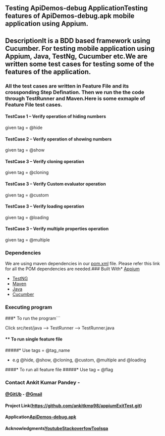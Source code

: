 
## Testing ApiDemos-debug ApplicationTesting features of ApiDemos-debug.apk mobile application using Appium.
## DescriptionIt is a BDD based framework using Cucumber. For testing mobile application using Appium, Java, TestNg, Cucumber etc.We are written some test cases for testing some of the features of the application.

### All the test cases are written in Feature File and its crossponding Step Defination. Then we run the the code through TestRunner and Maven.Here is some exmaple of Feature File test cases.

#### TestCase 1 – Verify operation of hiding numbers
 given tag = @hide

#### TestCase 2 – Verify operation of showing numbers
given tag = @show

#### TestCase 3 – Verify cloning operation
given tag = @cloning

#### TestCase 3 – Verify Custom evaluator operation
given tag = @custom

#### TestCase 3 – Verify loading operation
given tag = @loading

#### TestCase 3 – Verify multiple properties operation
given tag = @multiple



### Dependencies
We are using maven dependencies in our [pom.xml](https://github.com/ankitkmp98/appiumExitTest/blob/d624a0a644bacd210a810d8c72b6689f67af3f52/pom.xml) file. Please refer this link for all the POM dependencies are needed.### Built With* [Appium](https://github.com/appium/appium-desktop/releases/tag/v1.18.0-1)

* [TestNG](https://mvnrepository.com/artifact/org.testng/testng)
* [Maven](https://maven.apache.org/download.cgi )
* [Java](https://www.oracle.com/technetwork/java/javase/downloads/jdk8-downloads-2133151.html )
* [Cucumber](https://cucumber.io/docs/installation/java/)

### Executing program

###* To run the program```

Click src/test/java --> TestRunner --> TestRunner.java
#### ** To run single feature file
#####* Use tags = @tag_name
* e.g @hide, @show, @cloning, @custom, @multiple and @loading


####* To run all feature file
#####* Use tag = @flag


### Contact Ankit Kumar Pandey -
#### [@GitUb](https://github.com/ankitkmp98) - [@Gmail](ankitkmp1998@gmail.com@gmial.com) 
#### Project Link(https://github.com/ankitkmp98/appiumExitTest.git)
#### Application[ApiDemos-debug.apk](https://github.com/ankitkmp98/appiumExitTest/blob/d624a0a644bacd210a810d8c72b6689f67af3f52/Test%20app/ApiDemos-debug.apk)
#### Acknowledgments[Youtube](https://www.youtube.com/c/pavanoltraining)[Stackoverfow](https://stackoverflow.com/)[Toolsqa](https://www.toolsqa.com/extent-report/extent-report-for-cucumber-testng-project/)






